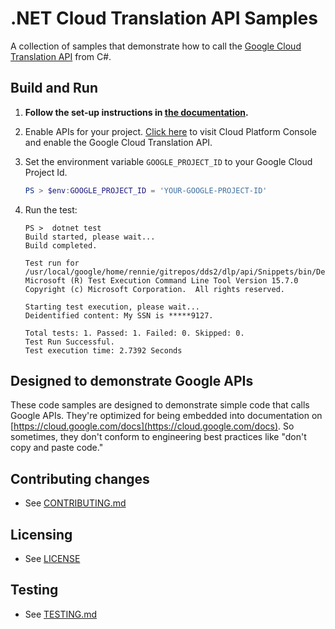 # .NET Cloud Translation API Samples

A collection of samples that demonstrate how to call the 
[Google Cloud Translation API](https://cloud.google.com/dlp/) from C#.

## Build and Run

1.  **Follow the set-up instructions in [the documentation](https://cloud.google.com/dotnet/docs/setup).**

4.  Enable APIs for your project.
    [Click here](https://console.cloud.google.com/flows/enableapi?apiid=dlp.googleapis.com&showconfirmation=true)
    to visit Cloud Platform Console and enable the Google Cloud Translation API.

5.  Set the environment variable `GOOGLE_PROJECT_ID` to your Google Cloud
    Project Id.

    ```ps1
    PS > $env:GOOGLE_PROJECT_ID = 'YOUR-GOOGLE-PROJECT-ID'
    ```

9.  Run the test:
    ```
    PS >  dotnet test
    Build started, please wait...
    Build completed.

    Test run for /usr/local/google/home/rennie/gitrepos/dds2/dlp/api/Snippets/bin/Debug/netcoreapp2.1/DlpSnippets.dll(.NETCoreApp,Version=v2.1)
    Microsoft (R) Test Execution Command Line Tool Version 15.7.0
    Copyright (c) Microsoft Corporation.  All rights reserved.

    Starting test execution, please wait...
    Deidentified content: My SSN is *****9127.

    Total tests: 1. Passed: 1. Failed: 0. Skipped: 0.
    Test Run Successful.
    Test execution time: 2.7392 Seconds
	```

## Designed to demonstrate Google APIs

These code samples are designed to demonstrate simple code that calls Google
APIs.  They're optimized for being embedded into documentation on
[https://cloud.google.com/docs](https://cloud.google.com/docs).
So sometimes, they don't conform to engineering best practices like
"don't copy and paste code."

## Contributing changes

* See [CONTRIBUTING.md](../../../CONTRIBUTING.md)

## Licensing

* See [LICENSE](../../../LICENSE)

## Testing

* See [TESTING.md](../../../TESTING.md)
